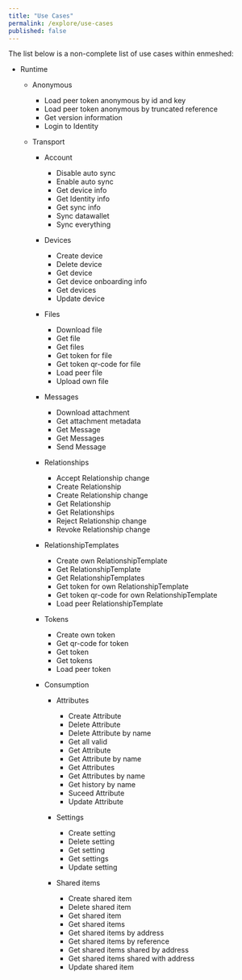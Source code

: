 ```yaml
---
title: "Use Cases"
permalink: /explore/use-cases
published: false
---
```


The list below is a non-complete list of use cases within enmeshed:

- Runtime

  - Anonymous
    - Load peer token anonymous by id and key
    - Load peer token anonymous by truncated reference
    - Get version information
    - Login to Identity
  - Transport

    - Account
      - Disable auto sync
      - Enable auto sync
      - Get device info
      - Get Identity info
      - Get sync info
      - Sync datawallet
      - Sync everything
    - Devices
      - Create device
      - Delete device
      - Get device
      - Get device onboarding info
      - Get devices
      - Update device
    - Files
      - Download file
      - Get file
      - Get files
      - Get token for file
      - Get token qr-code for file
      - Load peer file
      - Upload own file
    - Messages
      - Download attachment
      - Get attachment metadata
      - Get Message
      - Get Messages
      - Send Message
    - Relationships
      - Accept Relationship change
      - Create Relationship
      - Create Relationship change
      - Get Relationship
      - Get Relationships
      - Reject Relationship change
      - Revoke Relationship change
    - RelationshipTemplates
      - Create own RelationshipTemplate
      - Get RelationshipTemplate
      - Get RelationshipTemplates
      - Get token for own RelationshipTemplate
      - Get token qr-code for own RelationshipTemplate
      - Load peer RelationshipTemplate
    - Tokens

      - Create own token
      - Get qr-code for token
      - Get token
      - Get tokens
      - Load peer token

    - Consumption

      - Attributes

        - Create Attribute
        - Delete Attribute
        - Delete Attribute by name
        - Get all valid
        - Get Attribute
        - Get Attribute by name
        - Get Attributes
        - Get Attributes by name
        - Get history by name
        - Suceed Attribute
        - Update Attribute

      - Settings

        - Create setting
        - Delete setting
        - Get setting
        - Get settings
        - Update setting

      - Shared items

        - Create shared item
        - Delete shared item
        - Get shared item
        - Get shared items
        - Get shared items by address
        - Get shared items by reference
        - Get shared items shared by address
        - Get shared items shared with address
        - Update shared item
